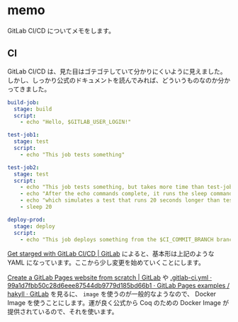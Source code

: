 # memo

GitLab CI/CD についてメモをします。

## CI

GitLab CI/CD は、見た目はゴテゴテしていて分かりにくいように見えました。しかし、しっかり公式のドキュメントを読んでみれば、どういうものなのか分かってきました。

```yml
build-job:
  stage: build
  script:
    - echo "Hello, $GITLAB_USER_LOGIN!"

test-job1:
  stage: test
  script:
    - echo "This job tests something"

test-job2:
  stage: test
  script:
    - echo "This job tests something, but takes more time than test-job1."
    - echo "After the echo commands complete, it runs the sleep command for 20 seconds"
    - echo "which simulates a test that runs 20 seconds longer than test-job1"
    - sleep 20

deploy-prod:
  stage: deploy
  script:
    - echo "This job deploys something from the $CI_COMMIT_BRANCH branch."
```

[Get starged with GitLab CI/CD | GitLab](https://docs.gitlab.com/ee/ci/quick_start/README.html) によると、基本形は上記のような YAML になっています。ここから少し変更を始めていくことにします。

[Create a GitLab Pages website from scratch | GitLab](https://docs.gitlab.com/ee/user/project/pages/getting_started/pages_from_scratch.html) や [.gitlab-ci.yml · 99a1d7fbb50c28d6eee87544db9779d185bd66b1 · GitLab Pages examples / hakyll · GitLab](https://gitlab.com/pages/hakyll/-/blob/99a1d7fbb50c28d6eee87544db9779d185bd66b1/.gitlab-ci.yml) を見るに、 `image` を使うのが一般的なようなので、 Docker Image を使うことにします。運が良く公式から Coq のための Docker Image が提供されているので、それを使います。
